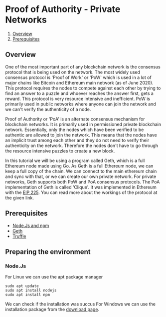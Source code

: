 


# Proof of Authority - Private Networks

 1. [Overview](#overview)
 2. [Prerequisites](#prerequisites)

## Overview
One of the most important part of any blockchain network is the consensus protocol that is being used on the network. The most widely used consensus protocol is 'Proof of Work' or 'PoW' which is used in a lot of major chains like Bitcoin and Ethereum main network (as of June 2020). This protocol requires the nodes to compete against each other by trying to find an answer to a puzzle and whoever reaches the answer first, gets a reward. This protocol is very resource intensive and inefficient. 
PoW is primarily used in public networks where anyone can join the network and we can't verify the authenticity of a node.

Proof of Authority or 'PoA' is an alternate consensus mechanism for blockchain networks. It is primarily used in permissioned private blockchain network. Essentially, only the nodes which have been verified to be authentic are allowed to join the network. This means that the nodes have an implicit trust among each other and they do not need to verify their authenticity on the network. Therefore the nodes don't have to go through the resource intensive puzzles to create a new block.

In this tutorial we will be using a program called Geth, which is a full Ethereum node made using Go. As Geth is a full Ethereum node, we can keep a full copy of the chain. We can connect to the main ethereum chain and sync with that, or we can create our own private network. For private networks, Geth supports both PoW and PoA consensus protocols. The PoA implementation of Geth is called 'Clique'. It was implemented in Ethereum with the [EIP 225](https://eips.ethereum.org/EIPS/eip-225). You can read more about the workings of the protocol at the given link.

## Prerequisites
 

- [Node.Js and npm](https://nodejs.org/en/)
- [Geth](https://geth.ethereum.org/)
- [Truffle](https://www.trufflesuite.com/truffle)

## Preparing the environment
### Node.Js
For Linux we can use the apt package manager

    sudo apt update
    sudo apt install nodejs
    sudo apt install npm
  
We can check if the installation was succus
For Windows we can use the installation package from the [download page](https://nodejs.org/en/download/).
<!--stackedit_data:
eyJoaXN0b3J5IjpbMTY0NzAwMzQ5LDgyMDI1NDgxLDE3NzkwOD
AxMzcsLTU2MTc0MzM1OCwxNzQ2NTg0MzAsMjU3ODEzMzM5LDU5
OTE2NDA1NCwtMTI4NzA2MTk3M119
-->